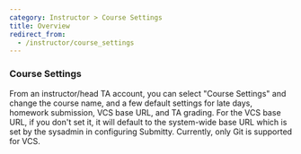 ```yaml
---
category: Instructor > Course Settings
title: Overview
redirect_from:
  - /instructor/course_settings
---
```


### Course Settings

From an instructor/head TA account, you can select "Course Settings"
and change the course name, and a few default settings for late days,
homework submission, VCS base URL, and TA grading. For the VCS base
URL, if you don't set it, it will default to the system-wide base URL
which is set by the sysadmin in configuring Submitty. Currently, only
Git is supported for VCS.


